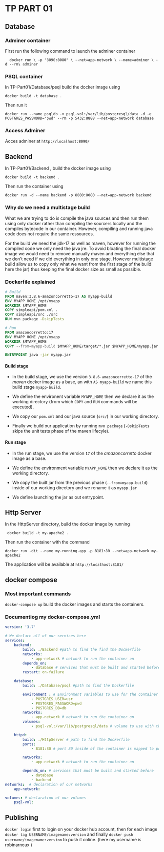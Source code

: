 # TP PART 01

## Database

### Adminer container

First run the following command to launch the adminer container

`   docker run \
    -p "8090:8080" \
    --net=app-network \
    --name=adminer \
    -d --rm\
    adminer
    `


### PSQL container

In TP-Part01/Database/psql build the docker image using

`docker build -t database .`

Then run it 

`docker run --name psqldb -v psql-vol:/var/lib/postgresql/data -d -e POSTGRES_PASSWORD="pwd" --rm -p 5432:8888 --net=app-network database`


### Access Adminer

Acces adminer at `http://localhost:8090/`


## Backend

In TP-Part01/Backend , build the docker image using

`docker build -t backend .`

Then run the container using

`docker run -d --name backend -p 8080:8080 --net=app-network backend`

### Why do we need a multistage build 

What we are trying to do is compile the java sources and then run them using only docker rather than compiling the sourcers locally and the compiles bytecode in our container. However, compiling and running java code does not require the same ressources. 

For the build we need the jdk-17 as well as maven, however for running the compiled code we only need the java jre. To avoid bloating the final docker image we would need to remove manually maven and everything else that we don't need if we did everything in only one stage. However multistage build allow us to copy only what we want from the first stage of the build here the jar) thus keeping the final docker size as small as possible. 


### Dockerfile explained

```Dockerfile 
# Build 
FROM maven:3.8.6-amazoncorretto-17 AS myapp-build 
ENV MYAPP_HOME /opt/myapp
WORKDIR $MYAPP_HOME
COPY simpleapi/pom.xml .
COPY simpleapi/src ./src
RUN mvn package -DskipTests

# Run
FROM amazoncorretto:17
ENV MYAPP_HOME /opt/myapp
WORKDIR $MYAPP_HOME
COPY --from=myapp-build $MYAPP_HOME/target/*.jar $MYAPP_HOME/myapp.jar

ENTRYPOINT java -jar myapp.jar

```

#### Build stage

- In the build stage, we use the version  `3.8.6-amazoncorretto-17` of the *maven* docker image as a base, an with `AS myapp-build` we name this build stage `myapp-build`.

- We define the environent variable `MYAPP_HOME` then we declare it as the working directory (from which `COPY` and `RUN` commands will be executed).

- We copy our `pom.xml` and our java source (`src/`) in our working directory.

- Finally we build our application by running `mvn package` (`-DskipTests` skips the unit tests phase of the maven lifecyle).

#### Run stage 

- In the run stage, we use the version `17` of the *amazoncorretto* docker image as a base.

- We define the environment variable `MYAPP_HOME` then we declare it as the working directory.

- We copy the built jar from the previous phase (`--from=myapp-build`) inside of our working directory and we rename it as `myapp.jar`

- We define launching the jar as out entrypoint. 


## Http Server

In the HttpServer directory, build the docker image by running

` docker build -t my-apache2 .`

Then run the container with the command 

`docker run -dit --name my-running-app -p 8181:80 --net=app-network my-apache2`

The application will be available at `http://localhost:8181/`


## docker compose

### Most important commands

`docker-compose up` build the docker images and starts the containers.

### Documentiog my docker-compose.yml

``` yml
version: '3.7'

# We declare all of our services here 
services:
    backend:
        build: ./Backend #path to find the find the Dockerfile
        networks:
            - app-network # network to run the container on
        depends_on:
            - database # services that must be built and started before 
        restart: on-failure

    database:
        build: ./Database/psql #path to find the Dockerfile

        environment : # Environment variables to use for the container
            - POSTGRES_USER=usr
            - POSTGRES_PASSWORD=pwd
            - POSTGRES_DB=db
        networks:
            - app-network # network to run the container on 
        volumes:
            - psql-vol:/var/lib/postgresql/data # volume to use with the container and corresponding path in the container

    httpd:
        build: ./HttpServer # path to find the Dockerfile
        ports:
            - 8181:80 # port 80 inside of the container is mapped to port 8181 on the host machine

        networks:
            - app-network # network to run the container on 

        depends_on: # services that must be built and started before 
            - database
            - backend 
networks:  # declaration of our networks
    app-network:

volumes: # declaration of our volumes 
    psql-vol:


```

## Publishing

`docker login` first to login on your docker hub account, then for each image `docker tag USERNAME/imagename:version` and finally  `docker push username/imagename:version`  to push it online. (here my username is  robinarnoux )